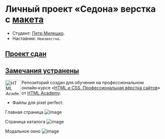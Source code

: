 # Личный проект «Седона» верстка с [макета](https://www.figma.com/file/P1ylo3VhdO3CehnYUbq3Li/Sedona?node-id=0%3A1&t=TLSpQPP6OtqAqlHt-0)

* Студент: [Петр Милешко](https://htmlacademy.ru/profile/webpeternet).
* Наставник: `Неизвестно`.


## [Проект сдан](https://portfolio.webpeternet.ru/sedona/)
[Замечания устранены](https://htmlacademy.notion.site/2171653-0465b9d384b347f7938e40f3367e41a6)
---

<a href="https://htmlacademy.ru/intensive/htmlcss"><img align="left" width="50" height="50" alt="HTML Academy" src="https://up.htmlacademy.ru/static/img/intensive/htmlcss/logo-for-github-2.png"></a>

Репозиторий создан для обучения на профессиональном онлайн‑курсе «[HTML и CSS. Профессиональная вёрстка сайтов](https://htmlacademy.ru/intensive/htmlcss)» от [HTML Academy](https://htmlacademy.ru).

* Файлы для pixel perfect:

Главная страница
![image](https://files.webpeternet.com/main-page.png)

Страница каталога
![image](https://files.webpeternet.com/catalog.png)

Модальное окно
![image](https://files.webpeternet.com/modal.png)
